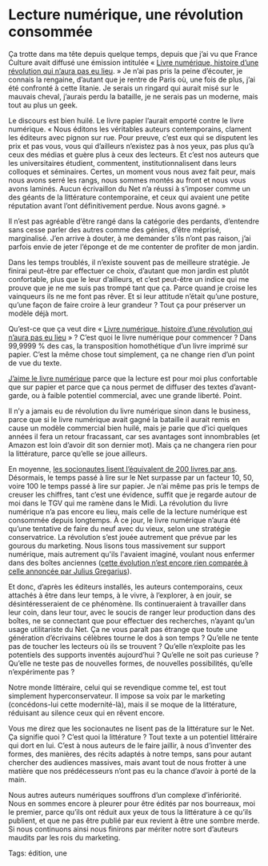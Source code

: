 # Lecture numérique, une révolution consommée

Ça trotte dans ma tête depuis quelque temps, depuis que j’ai vu que France Culture avait diffusé une émission intitulée « [Livre numérique, histoire d’une révolution qui n’aura pas eu lieu](https://www.franceculture.fr/emissions/le-billet-culturel/le-livre-numerique-t-il-encore-un-avenir). » Je n’ai pas pris la peine d’écouter, je connais la rengaine, d’autant que je rentre de Paris où, une fois de plus, j’ai été confronté à cette litanie. Je serais un ringard qui aurait misé sur le mauvais cheval, j’aurais perdu la bataille, je ne serais pas un moderne, mais tout au plus un geek.

Le discours est bien huilé. Le livre papier l’aurait emporté contre le livre numérique. « Nous éditons les véritables auteurs contemporains, clament les éditeurs avec pignon sur rue. Pour preuve, c’est eux qui se disputent les prix et pas vous, vous qui d’ailleurs n’existez pas à nos yeux, pas plus qu’à ceux des médias et guère plus à ceux des lecteurs. Et c’est nos auteurs que les universitaires étudient, commentent, institutionnalisent dans leurs colloques et séminaires. Certes, un moment vous nous avez fait peur, mais nous avons serré les rangs, nous sommes montés au front et nous vous avons laminés. Aucun écrivaillon du Net n’a réussi à s’imposer comme un des géants de la littérature contemporaine, et ceux qui avaient une petite réputation avant l’ont définitivement perdue. Nous avons gagné. »

Il n’est pas agréable d’être rangé dans la catégorie des perdants, d’entendre sans cesse parler des autres comme des génies, d’être méprisé, marginalisé. J’en arrive à douter, à me demander s’ils n’ont pas raison, j’ai parfois envie de jeter l’éponge et de me contenter de profiter de mon jardin.

Dans les temps troublés, il n’existe souvent pas de meilleure stratégie. Je finirai peut-être par effectuer ce choix, d’autant que mon jardin est plutôt confortable, plus que le leur d’ailleurs, et c’est peut-être un indice qui me prouve que je ne me suis pas trompé tant que ça. Parce quand je croise les vainqueurs ils ne me font pas rêver. Et si leur attitude n’était qu’une posture, qu’une façon de faire croire à leur grandeur ? Tout ça pour préserver un modèle déjà mort.

Qu’est-ce que ça veut dire « [Livre numérique, histoire d’une révolution qui n’aura pas eu lieu](https://www.franceculture.fr/emissions/le-billet-culturel/le-livre-numerique-t-il-encore-un-avenir) » ? C’est quoi le livre numérique pour commencer ? Dans 99,9999 % des cas, la transposition homothétique d’un livre imprimé sur papier. C’est la même chose tout simplement, ça ne change rien d’un point de vue du texte.

[J’aime le livre numérique](https://tcrouzet.com/2014/03/22/pourquoi-jaime-lire-en-numerique) parce que la lecture est pour moi plus confortable que sur papier et parce que ça nous permet de diffuser des textes d’avant-garde, ou à faible potentiel commercial, avec une grande liberté. Point.

Il n’y a jamais eu de révolution du livre numérique sinon dans le business, parce que si le livre numérique avait gagné la bataille il aurait remis en cause un modèle commercial bien huilé, mais je parie que d’ici quelques années il fera un retour fracassant, car ses avantages sont innombrables (et Amazon est loin d’avoir dit son dernier mot). Mais ça ne changera rien pour la littérature, parce qu’elle se joue ailleurs.

En moyenne, [les socionautes lisent l’équivalent de 200 livres par ans](https://qz.com/895101/in-the-time-you-spend-on-social-media-each-year-you-could-read-200-books/). Désormais, le temps passé à lire sur le Net surpasse par un facteur 10, 50, voire 100 le temps passé à lire sur papier. Je n’ai même pas pris le temps de creuser les chiffres, tant c’est une évidence, suffit que je regarde autour de moi dans le TGV qui me ramène dans le Midi. La révolution du livre numérique n’a pas encore eu lieu, mais celle de la lecture numérique est consommée depuis longtemps. À ce jour, le livre numérique n’aura été qu’une tentative de faire du neuf avec du vieux, selon une stratégie conservatrice. La révolution s’est jouée autrement que prévue par les gourous du marketing. Nous lisons tous massivement sur support numérique, mais autrement qu'ils l'avaient imaginé, voulant nous enfermer dans des boîtes anciennes ([cette évolution n’est encore rien comparée à celle annoncée par Julius Gregarius](https://tcrouzet.com/https://tcrouzet.com/2017/10/17/julius-gregarius)).

Et donc, d’après les éditeurs installés, les auteurs contemporains, ceux attachés à être dans leur temps, à le vivre, à l’explorer, à en jouir, se désintéresseraient de ce phénomène. Ils continueraient à travailler dans leur coin, dans leur tour, avec le soucis de ranger leur production dans des boîtes, ne se connectant que pour effectuer des recherches, n’ayant qu’un usage utilitariste du Net. Ça ne vous paraît pas étrange que toute une génération d’écrivains célèbres tourne le dos à son temps ? Qu’elle ne tente pas de toucher les lecteurs où ils se trouvent ? Qu’elle n’exploite pas les potentiels des supports inventés aujourd’hui ? Qu’elle ne soit pas curieuse ? Qu’elle ne teste pas de nouvelles formes, de nouvelles possibilités, qu’elle n’expérimente pas ?

Notre monde littéraire, celui qui se revendique comme tel, est tout simplement hyperconservateur. Il impose sa voix par le marketing (concédons-lui cette modernité-là), mais il se moque de la littérature, réduisant au silence ceux qui en rêvent encore.

Vous me direz que les socionautes ne lisent pas de la littérature sur le Net. Ça signifie quoi ? C’est quoi la littérature ? Tout texte a un potentiel littéraire qui dort en lui. C’est à nous auteurs de le faire jaillir, à nous d’inventer des formes, des manières, des récits adaptés à notre temps, sans pour autant chercher des audiences massives, mais avant tout de nous frotter à une matière que nos prédécesseurs n’ont pas eu la chance d’avoir à porté de la main.

Nous autres auteurs numériques souffrons d’un complexe d’infériorité. Nous en sommes encore à pleurer pour être édités par nos bourreaux, moi le premier, parce qu’ils ont réduit aux yeux de tous la littérature à ce qu’ils publient, et que ne pas être publié par eux revient à être une sombre merde. Si nous continuons ainsi nous finirons par mériter notre sort d’auteurs maudits par les rois du marketing.

Tags: édition, une